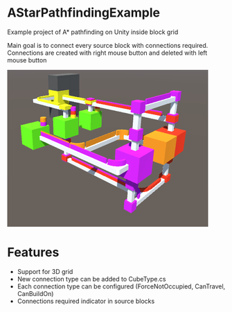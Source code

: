 # AStarPathfindingExample
Example project of A* pathfinding on Unity inside block grid

Main goal is to connect every source block with connections required.   
Connections are created with right mouse button and deleted with left mouse button   

![image](image.png)

# Features
- Support for 3D grid
- New connection type can be added to CubeType.cs
- Each connection type can be configured (ForceNotOccupied, CanTravel, CanBuildOn)
- Connections required indicator in source blocks
